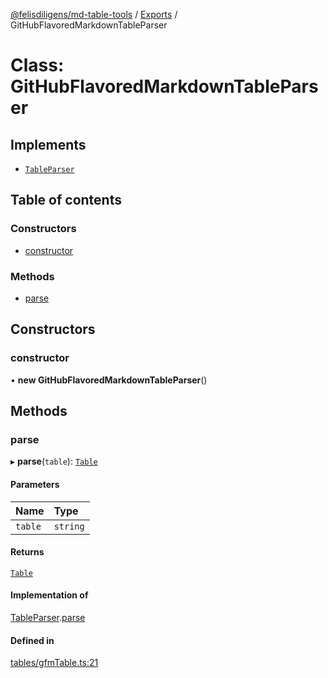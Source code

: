 [@felisdiligens/md-table-tools](../README.md) / [Exports](../modules.md) / GitHubFlavoredMarkdownTableParser

# Class: GitHubFlavoredMarkdownTableParser

## Implements

- [`TableParser`](../interfaces/TableParser.md)

## Table of contents

### Constructors

- [constructor](GitHubFlavoredMarkdownTableParser.md#constructor)

### Methods

- [parse](GitHubFlavoredMarkdownTableParser.md#parse)

## Constructors

### constructor

• **new GitHubFlavoredMarkdownTableParser**()

## Methods

### parse

▸ **parse**(`table`): [`Table`](Table.md)

#### Parameters

| Name | Type |
| :------ | :------ |
| `table` | `string` |

#### Returns

[`Table`](Table.md)

#### Implementation of

[TableParser](../interfaces/TableParser.md).[parse](../interfaces/TableParser.md#parse)

#### Defined in

[tables/gfmTable.ts:21](https://github.com/FelisDiligens/md-table-tools/blob/e0dc98a/src/tables/gfmTable.ts#L21)
